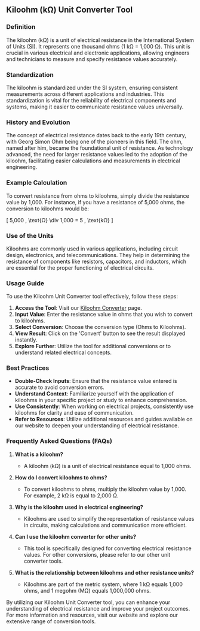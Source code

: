 ## Kiloohm (kΩ) Unit Converter Tool

### Definition
The kiloohm (kΩ) is a unit of electrical resistance in the International System of Units (SI). It represents one thousand ohms (1 kΩ = 1,000 Ω). This unit is crucial in various electrical and electronic applications, allowing engineers and technicians to measure and specify resistance values accurately.

### Standardization
The kiloohm is standardized under the SI system, ensuring consistent measurements across different applications and industries. This standardization is vital for the reliability of electrical components and systems, making it easier to communicate resistance values universally.

### History and Evolution
The concept of electrical resistance dates back to the early 19th century, with Georg Simon Ohm being one of the pioneers in this field. The ohm, named after him, became the foundational unit of resistance. As technology advanced, the need for larger resistance values led to the adoption of the kiloohm, facilitating easier calculations and measurements in electrical engineering.

### Example Calculation
To convert resistance from ohms to kiloohms, simply divide the resistance value by 1,000. For instance, if you have a resistance of 5,000 ohms, the conversion to kiloohms would be:

\[ 
5,000 \, \text{Ω} \div 1,000 = 5 \, \text{kΩ} 
\]

### Use of the Units
Kiloohms are commonly used in various applications, including circuit design, electronics, and telecommunications. They help in determining the resistance of components like resistors, capacitors, and inductors, which are essential for the proper functioning of electrical circuits.

### Usage Guide
To use the Kiloohm Unit Converter tool effectively, follow these steps:

1. **Access the Tool**: Visit our [Kiloohm Converter](https://www.inayam.co/unit-converter/electrical_resistance) page.
2. **Input Value**: Enter the resistance value in ohms that you wish to convert to kiloohms.
3. **Select Conversion**: Choose the conversion type (Ohms to Kiloohms).
4. **View Result**: Click on the 'Convert' button to see the result displayed instantly.
5. **Explore Further**: Utilize the tool for additional conversions or to understand related electrical concepts.

### Best Practices
- **Double-Check Inputs**: Ensure that the resistance value entered is accurate to avoid conversion errors.
- **Understand Context**: Familiarize yourself with the application of kiloohms in your specific project or study to enhance comprehension.
- **Use Consistently**: When working on electrical projects, consistently use kiloohms for clarity and ease of communication.
- **Refer to Resources**: Utilize additional resources and guides available on our website to deepen your understanding of electrical resistance.

### Frequently Asked Questions (FAQs)

1. **What is a kiloohm?**
   - A kiloohm (kΩ) is a unit of electrical resistance equal to 1,000 ohms.

2. **How do I convert kiloohms to ohms?**
   - To convert kiloohms to ohms, multiply the kiloohm value by 1,000. For example, 2 kΩ is equal to 2,000 Ω.

3. **Why is the kiloohm used in electrical engineering?**
   - Kiloohms are used to simplify the representation of resistance values in circuits, making calculations and communication more efficient.

4. **Can I use the kiloohm converter for other units?**
   - This tool is specifically designed for converting electrical resistance values. For other conversions, please refer to our other unit converter tools.

5. **What is the relationship between kiloohms and other resistance units?**
   - Kiloohms are part of the metric system, where 1 kΩ equals 1,000 ohms, and 1 megohm (MΩ) equals 1,000,000 ohms.

By utilizing our Kiloohm Unit Converter tool, you can enhance your understanding of electrical resistance and improve your project outcomes. For more information and resources, visit our website and explore our extensive range of conversion tools.